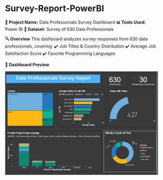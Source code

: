 # Survey-Report-PowerBI
**📌 Project Name:** Data Professionals Survey Dashboard
**📊 Tools Used:** Power BI
**📂 Dataset:** Survey of 630 Data Professionals

**🔍 Overview**
This dashboard analyzes survey responses from 630 data professionals, covering:
✔️ Job Titles & Country Distribution
✔️ Average Job Satisfaction Score
✔️ Favorite Programming Languages

**📸 Dashboard Preview**


![Survey-Report-PowerBI](https://github.com/HashirAdnanData/Survey-Report-PowerBI/blob/92c5c24ba1032190191065a4b5eebd01f53a74e3/Power%20bi%20visualization%20project.PNG)
